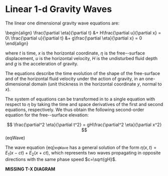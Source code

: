 # Linear 1-d Gravity Waves

The linear one dimensional gravity wave equations are:

\begin{align}
  \frac{\partial \eta}{\partial t} &+ H\frac{\partial u}{\partial x} = 0\\
  \frac{\partial u}{\partial t} &+ g\frac{\partial \eta}{\partial x} = 0
\end{align}

where $t$ is time, $x$ is the horizontal coordinate, $\eta$ is the free--surface displacement, $u$ is the horizontal velocity, $H$ is the undisturbed fluid depth and $g$ is the acceleration of gravity. 

The equations describe the time evolution of the shape of the free-surface and of the horizontal fluid velocity under the action of gravity, in an one-dimensional domain (unit thickness in the horizontal coordinate $y$, normal to $x$).

The system of equations can be transformed in to a single equation with respect to $\eta$ by taking the time and space derivatives of the first and second equations, respectively. We thus obtain the following second-order equation for the free--surface elevation:

$$
    \frac{\partial^2 \eta}{\partial t^2} = gH\frac{\partial^2 \eta}{\partial x^2}
$$ (eqWave)

The wave equation {eq}`eqWave` has a general solution of the form $\eta(x,t)=E_1(x-ct)+E_2(x+ct)$, which represents two waves propagating in opposite directions with the same phase speed $c=\sqrt{gH}$. 

**MISSING T-X DIAGRAM** 